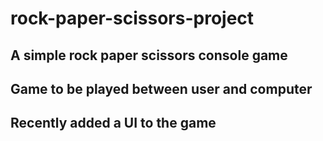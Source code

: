 # rock-paper-scissors-project

## A simple rock paper scissors console game
## Game to be played between user and computer
## Recently added a UI to the game
